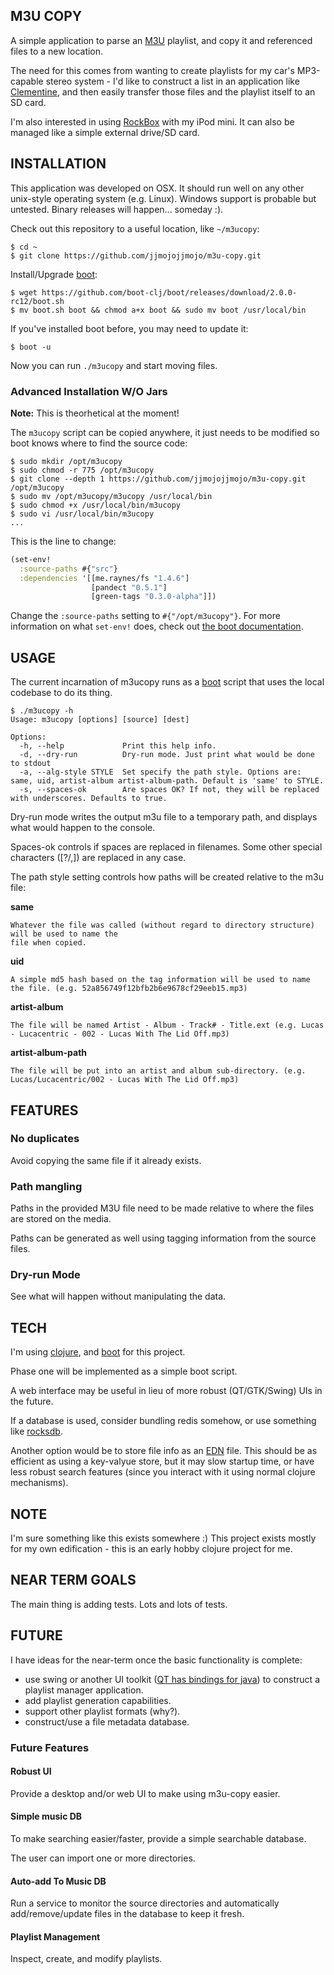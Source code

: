 ## M3U COPY

A simple application to parse an [M3U](http://tools.ietf.org/html/draft-pantos-http-live-streaming-08) playlist, and copy it and referenced files to a new location.

The need for this comes from wanting to create playlists for my car's MP3-capable stereo system - I'd like to construct a list in an application like [Clementine](https://www.clementine-player.org/), and then easily transfer those files and the playlist itself to an SD card. 

I'm also interested in using [RockBox](http://www.rockbox.org/) with my iPod mini. It can also be managed like a simple external drive/SD card.

## INSTALLATION
This application was developed on OSX. It should run well on any other unix-style operating system (e.g. Linux). Windows support is probable but untested. Binary releases will happen... someday :).

Check out this repository to a useful location, like `~/m3ucopy`:

```
$ cd ~
$ git clone https://github.com/jjmojojjmojo/m3u-copy.git
```

Install/Upgrade [boot](http://boot-clj.com/):

```
$ wget https://github.com/boot-clj/boot/releases/download/2.0.0-rc12/boot.sh
$ mv boot.sh boot && chmod a+x boot && sudo mv boot /usr/local/bin
```

If you've installed boot before, you may need to update it:

```
$ boot -u
```

Now you can run `./m3ucopy` and start moving files.

### Advanced Installation W/O Jars
**Note:** This is theorhetical at the moment!

The `m3ucopy` script can be copied anywhere, it just needs to be modified so boot knows where to find the source code:

```
$ sudo mkdir /opt/m3ucopy
$ sudo chmod -r 775 /opt/m3ucopy
$ git clone --depth 1 https://github.com/jjmojojjmojo/m3u-copy.git /opt/m3ucopy
$ sudo mv /opt/m3ucopy/m3ucopy /usr/local/bin
$ sudo chmod +x /usr/local/bin/m3ucopy
$ sudo vi /usr/local/bin/m3ucopy
...
```

This is the line to change:

```clojure
(set-env!
  :source-paths #{"src"}
  :dependencies '[[me.raynes/fs "1.4.6"]
                  [pandect "0.5.1"]
                  [green-tags "0.3.0-alpha"]])
```

Change the `:source-paths` setting to `#{"/opt/m3ucopy"}`. For more information on what `set-env!` does, check out [the boot documentation](https://github.com/boot-clj/boot/wiki/Boot-Environment).

## USAGE
The current incarnation of m3ucopy runs as a [boot](http://boot-clj.com/) script that uses the local codebase to do its thing. 

```
$ ./m3ucopy -h
Usage: m3ucopy [options] [source] [dest]

Options:
  -h, --help             Print this help info.
  -d, --dry-run          Dry-run mode. Just print what would be done to stdout
  -a, --alg-style STYLE  Set specify the path style. Options are: same, uid, artist-album artist-album-path. Default is 'same' to STYLE.
  -s, --spaces-ok        Are spaces OK? If not, they will be replaced with underscores. Defaults to true.
```

Dry-run mode writes the output m3u file to a temporary path, and displays what would happen to the console.

Spaces-ok controls if spaces are replaced in filenames. Some other special characters ([?/\,]) are replaced in any case.

The path style setting controls how paths will be created relative to the m3u file:

**same**

    Whatever the file was called (without regard to directory structure) will be used to name the 
    file when copied.
    
**uid**

    A simple md5 hash based on the tag information will be used to name the file. (e.g. 52a856749f12bfb2b6e9678cf29eeb15.mp3)
    
**artist-album**

    The file will be named Artist - Album - Track# - Title.ext (e.g. Lucas - Lucacentric - 002 - Lucas With The Lid Off.mp3)
    
**artist-album-path**

    The file will be put into an artist and album sub-directory. (e.g. Lucas/Lucacentric/002 - Lucas With The Lid Off.mp3)

## FEATURES

### No duplicates
Avoid copying the same file if it already exists. 

### Path mangling
Paths in the provided M3U file need to be made relative to where the files are stored on the media.

Paths can be generated as well using tagging information from the source files.

### Dry-run Mode
See what will happen without manipulating the data.

## TECH
I'm using [clojure](http://clojure.org/), and [boot](http://boot-clj.com/) for this project.

Phase one will be implemented as a simple boot script.

A web interface may be useful in lieu of more robust (QT/GTK/Swing) UIs in the future.

If a database is used, consider bundling redis somehow, or use something like [rocksdb](https://github.com/flausenhaus/clj-rocksdb).

Another option would be to store file info as an [EDN](https://github.com/edn-format/edn) file. This should be as efficient as using a key-valyue store, but it may slow startup time, or have less robust search features (since you interact with it using normal clojure mechanisms).

## NOTE
I'm sure something like this exists somewhere :) This project exists mostly for my own edification - this is an early hobby clojure project for me.

## NEAR TERM GOALS
The main thing is adding tests. Lots and lots of tests.

## FUTURE
I have ideas for the near-term once the basic functionality is complete:
  
  - use swing or another UI toolkit ([QT has bindings for java](http://briancarper.net/blog/398/)) to construct a playlist manager application.
  - add playlist generation capabilities.  
  - support other playlist formats (why?).
  - construct/use a file metadata database.

### Future Features

#### Robust UI
Provide a desktop and/or web UI to make using m3u-copy easier.

#### Simple music DB
To make searching easier/faster, provide a simple searchable database.

The user can import one or more directories. 

#### Auto-add To Music DB
Run a service to monitor the source directories and automatically add/remove/update files in the database to keep it fresh.

#### Playlist Management
Inspect, create, and modify playlists.